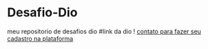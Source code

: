 # Desafio-Dio
meu repositorio de desafios dio
#link da dio !
[contato para fazer seu cadastro na plataforma]( https://www.dio.me/sign-in)

